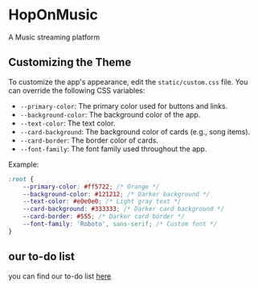 # HopOnMusic
A Music streaming platform

## Customizing the Theme

To customize the app's appearance, edit the `static/custom.css` file. You can override the following CSS variables:

- `--primary-color`: The primary color used for buttons and links.
- `--background-color`: The background color of the app.
- `--text-color`: The text color.
- `--card-background`: The background color of cards (e.g., song items).
- `--card-border`: The border color of cards.
- `--font-family`: The font family used throughout the app.

Example:
```css
:root {
    --primary-color: #ff5722; /* Orange */
    --background-color: #121212; /* Darker background */
    --text-color: #e0e0e0; /* Light gray text */
    --card-background: #333333; /* Darker card background */
    --card-border: #555; /* Darker card border */
    --font-family: 'Roboto', sans-serif; /* Custom font */
}
```

## our to-do list

you can find our to-do list [here](https://github.com/users/Virus01Official/projects/19)